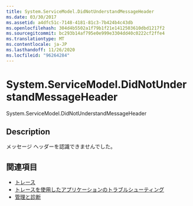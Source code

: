 ```yaml
---
title: System.ServiceModel.DidNotUnderstandMessageHeader
ms.date: 03/30/2017
ms.assetid: a4dfc51c-7148-4181-81c3-7b424b4c43db
ms.openlocfilehash: 304d4b5502a1f79b1f21e1412503610dbd1217f2
ms.sourcegitcommit: bc293b14af795e0e999e3304dd40c0222cf2ffe4
ms.translationtype: MT
ms.contentlocale: ja-JP
ms.lasthandoff: 11/26/2020
ms.locfileid: "96264284"
---
```

# <a name="systemservicemodeldidnotunderstandmessageheader"></a>System.ServiceModel.DidNotUnderstandMessageHeader

System.ServiceModel.DidNotUnderstandMessageHeader  
  
## <a name="description"></a>Description  

 メッセージ ヘッダーを認識できませんでした。  
  
## <a name="see-also"></a>関連項目

- [トレース](index.md)
- [トレースを使用したアプリケーションのトラブルシューティング](using-tracing-to-troubleshoot-your-application.md)
- [管理と診断](../index.md)
